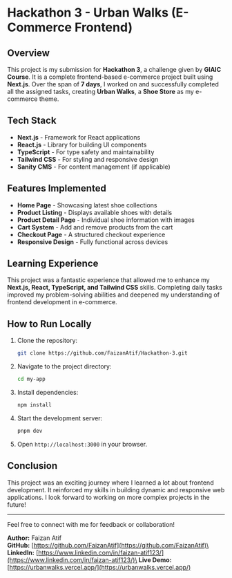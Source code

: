 # Hackathon 3 - Urban Walks (E-Commerce Frontend)

## Overview

This project is my submission for **Hackathon 3**, a challenge given by **GIAIC Course**. It is a complete frontend-based e-commerce project built using **Next.js**. Over the span of **7 days**, I worked on and successfully completed all the assigned tasks, creating **Urban Walks**, a **Shoe Store** as my e-commerce theme.

## Tech Stack

- **Next.js** - Framework for React applications
- **React.js** - Library for building UI components
- **TypeScript** - For type safety and maintainability
- **Tailwind CSS** - For styling and responsive design
- **Sanity CMS** - For content management (if applicable)

## Features Implemented

- **Home Page** - Showcasing latest shoe collections
- **Product Listing** - Displays available shoes with details
- **Product Detail Page** - Individual shoe information with images
- **Cart System** - Add and remove products from the cart
- **Checkout Page** - A structured checkout experience
- **Responsive Design** - Fully functional across devices

## Learning Experience

This project was a fantastic experience that allowed me to enhance my **Next.js, React, TypeScript, and Tailwind CSS** skills. Completing daily tasks improved my problem-solving abilities and deepened my understanding of frontend development in e-commerce.

## How to Run Locally

1. Clone the repository:
   ```sh
   git clone https://github.com/FaizanAtif/Hackathon-3.git
   ```
2. Navigate to the project directory:
   ```sh
   cd my-app
   ```
3. Install dependencies:
   ```sh
   npm install
   ```
4. Start the development server:
   ```sh
   pnpm dev
   ```
5. Open `http://localhost:3000` in your browser.

## Conclusion

This project was an exciting journey where I learned a lot about frontend development. It reinforced my skills in building dynamic and responsive web applications. I look forward to working on more complex projects in the future!

---

Feel free to connect with me for feedback or collaboration!

**Author:** Faizan Atif\
**GitHub:** [https://github.com/FaizanAtif](https://github.com/FaizanAtif)\
**LinkedIn:** [https://www.linkedin.com/in/faizan-atif123/](https://www.linkedin.com/in/faizan-atif123/)\
**Live Demo:** [https://urbanwalks.vercel.app/](https://urbanwalks.vercel.app/)

